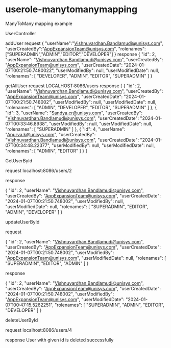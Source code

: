 # userole-manytomanymapping
ManyToMany mapping example

UserController

addUser
request
{
    "userName":"Vishnuvardhan.Bandlamudi@unisys.com",
    "userCreatedBy":"AppExpansionTeam@unisys.com",
    "rolenames":["SUPERADMIN","ADMIN","EDITOR","DEVELOPER"]
}
response
{
    "id": 2,
    "userName": "Vishnuvardhan.Bandlamudi@unisys.com",
    "userCreatedBy": "AppExpansionTeam@unisys.com",
    "userCreatedDate": "2024-01-07T00:21:50.7480022",
    "userModifiedBy": null,
    "userModifiedDate": null,
    "rolenames": [
        "DEVELOPER",
        "ADMIN",
        "EDITOR",
        "SUPERADMIN"
    ]
}

getAllUser
request
LOCALHOST:8086/users
response
[
    {
        "id": 2,
        "userName": "Vishnuvardhan.Bandlamudi@unisys.com",
        "userCreatedBy": "AppExpansionTeam@unisys.com",
        "userCreatedDate": "2024-01-07T00:21:50.748002",
        "userModifiedBy": null,
        "userModifiedDate": null,
        "rolenames": [
            "ADMIN",
            "DEVELOPER",
            "EDITOR",
            "SUPERADMIN"
        ]
    },
    {
        "id": 3,
        "userName": "Sandya.cr@unisys.com",
        "userCreatedBy": "Vishnuvardhan.Bandlamudi@unisys.com",
        "userCreatedDate": "2024-01-07T00:33:46.8938",
        "userModifiedBy": null,
        "userModifiedDate": null,
        "rolenames": [
            "SUPERADMIN"
        ]
    },
    {
        "id": 4,
        "userName": "Apurva.k@unisys.com",
        "userCreatedBy": "Vishnuvardhan.Bandlamudi@unisys.com",
        "userCreatedDate": "2024-01-07T00:34:48.22377",
        "userModifiedBy": null,
        "userModifiedDate": null,
        "rolenames": [
            "ADMIN",
            "EDITOR"
        ]
    }
]

GetUserById

request 
localhost:8086/users/2

response

{
    "id": 2,
    "userName": "Vishnuvardhan.Bandlamudi@unisys.com",
    "userCreatedBy": "AppExpansionTeam@unisys.com",
    "userCreatedDate": "2024-01-07T00:21:50.748002",
    "userModifiedBy": null,
    "userModifiedDate": null,
    "rolenames": [
        "SUPERADMIN",
        "EDITOR",
        "ADMIN",
        "DEVELOPER"
    ]
}

updateUserById

request

{
    "id": 2,
    "userName": "Vishnuvardhan.Bandlamudi@unisys.com",
    "userCreatedBy": "AppExpansionTeam@unisys.com",
    "userCreatedDate": "2024-01-07T00:21:50.748002",
    "userModifiedBy":  "AppExpansionTeam@unisys.com",
    "userModifiedDate": null,
    "rolenames": [
        "SUPERADMIN",
        "EDITOR",
        "ADMIN"
    ]
}

response

{
    "id": 2,
    "userName": "Vishnuvardhan.Bandlamudi@unisys.com",
    "userCreatedBy": "AppExpansionTeam@unisys.com",
    "userCreatedDate": "2024-01-07T00:21:50.748002",
    "userModifiedBy": "AppExpansionTeam@unisys.com",
    "userModifiedDate": "2024-01-07T00:47:15.5262251",
    "rolenames": [
        "SUPERADMIN",
        "ADMIN",
        "EDITOR",
        "DEVELOPER"
    ]
}

deleteUserById

request
localhost:8086/users/4

response
User with given id is deleted successfully

